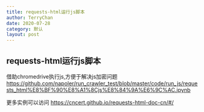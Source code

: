```yaml
---
title: requests-html运行js脚本
author: TerryChan
date: 2020-07-28
category: 默认
layout: post
---
```


## requests-html运行js脚本


借助chromedrive执行js,方便于解决js加密问题
https://github.com/napoler/run_crawler_test/blob/master/code/run_js/requests_html%E8%BF%90%E8%A1%8Cjs%E8%84%9A%E6%9C%AC.ipynb

更多实例可以访问
https://cncert.github.io/requests-html-doc-cn/#/



